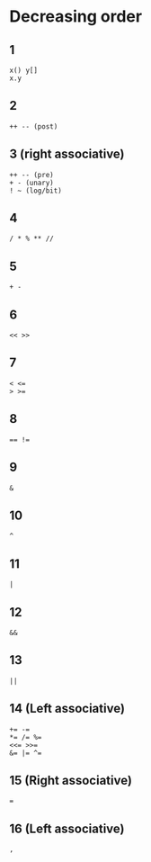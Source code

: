 # Decreasing order

## 1
```
x() y[]
x.y
```

## 2
```
++ -- (post)
```

## 3 (right associative)
```
++ -- (pre)
+ - (unary)
! ~ (log/bit)
```

## 4
```
/ * % ** //
```

## 5
```
+ -
```

## 6
```
<< >>
```

## 7
```
< <=
> >=
```

## 8
```
== !=
```

## 9
```
&
```

## 10
```
^
```

## 11
```
|
```

## 12
```
&&
```

## 13
```
||
```

## 14 (Left associative)
```
+= -=
*= /= %=
<<= >>=
&= |= ^=
```

## 15 (Right associative)
```
=
```

## 16 (Left associative)
```
,
```
